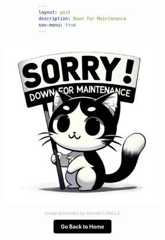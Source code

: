 ```yaml
---
layout: post 
description: Down for Maintenance
nav-menu: true
---
```


<head>
    <meta charset="UTF-8">
    <meta name="viewport" content="width=device-width, initial-scale=1.0">
    <title>Maintenance Page</title>
    <style>
        body, html {
            margin: 0;
            padding: 0;
            display: flex;
            flex-direction: column;
            justify-content: center; /* Center content vertically */
            align-items: center;
            min-height: 100vh; /* Full viewport height */
        }
        .content-container {
            text-align: center;
            padding: 20px; /* Reduced padding */
        }
        img.maintenance-image {
            width: auto; /* Maintain the natural width of the image */
            max-width: 90%; /* Limit the width to 90% of its container */
            max-height: 60vh; /* Limit the height to 60% of the viewport */
            margin-bottom: 20px; /* Space between image and citation */
        }
        .citation {
            font-size: 0.8em;
            color: #CCC;
            margin-bottom: 20px; /* Space between citation and button */
            font-weight: bold;
        }
        .home-button {
            padding: 10px 20px;
            font-size: 1em;
            font-weight: bold;
            color: #FFFFFF;
            background-color: #000000; /* Black background */
            border: none;
            border-radius: 5px;
            cursor: pointer;
            text-decoration: none;
            transition: color 0.3s ease;
        }
        .home-button:hover {
            color: #7DF9FF; /* Electric blue text color on hover */
        }
    </style>
</head>
<body>
    <div class="content-container">
        <img src="images/DFM.png" alt="Down for Maintenance" class="maintenance-image">
        <div class="citation">
            Image generated by OpenAI's DALL·E
        </div>
        <a href="https://kesondrakey.github.io//" class="home-button">Go Back to Home</a>
    </div>
</body>
</html>

